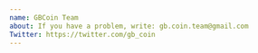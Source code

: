 ```yaml
---
name: GBCoin Team
about: If you have a problem, write: gb.coin.team@gmail.com
Twitter: https://twitter.com/gb_coin
---
```


<!-- This is a user support issue -->
